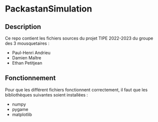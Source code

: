 # PackastanSimulation

## Description

Ce repo contient les fichiers sources du projet TIPE 2022-2023 du groupe des 3 mousquetaires : 
* Paul-Henri Andrieu
* Damien Maître
* Ethan Petitjean

## Fonctionnement

Pour que les différent fichiers fonctionnent correctement, il faut que les bibliothèques suivantes soient installées : 
* numpy
* pygame
* matplotlib